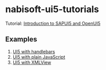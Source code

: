 # nabisoft-ui5-tutorials

Tutorial: [Introduction to SAPUI5 and OpenUI5](https://www.nabisoft.com/tutorials/sapui5/introduction-to-sapui5-and-openui5)

## Examples
1. [UI5 with handlebars](https://rawgit.com/nzamani/nabisoft-ui5-tutorials/master/introduction/ui5withHandlebars.html)
1. [UI5 with plain JavaScript](https://rawgit.com/nzamani/nabisoft-ui5-tutorials/master/introduction/ui5withPlainJavaScript.html)
1. [UI5 with XMLView](https://rawgit.com/nzamani/nabisoft-ui5-tutorials/master/introduction/ui5withXMLView.html)


